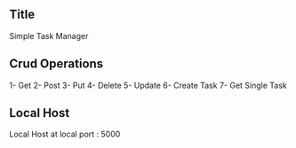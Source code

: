 
## Title
Simple Task Manager

## Crud Operations
1- Get
2- Post
3- Put
4- Delete
5- Update
6- Create Task
7- Get Single Task



## Local Host
Local Host at local port : 5000
